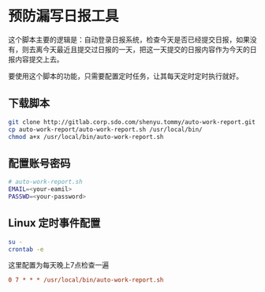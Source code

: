 # 预防漏写日报工具

这个脚本主要的逻辑是：自动登录日报系统，检查今天是否已经提交日报，如果没有，则去离今天最近且提交过日报的一天，把这一天提交的日报内容作为今天的日报内容提交上去。

要使用这个脚本的功能，只需要配置定时任务，让其每天定时定时执行就好。

## 下载脚本

```bash
git clone http://gitlab.corp.sdo.com/shenyu.tommy/auto-work-report.git
cp auto-work-report/auto-work-report.sh /usr/local/bin/
chmod a+x /usr/local/bin/auto-work-report.sh
```

## 配置账号密码

```bash
# auto-work-report.sh
EMAIL=<your-eamil>
PASSWD=<your-password>
```

## Linux 定时事件配置

```bash
su -
crontab -e
```

这里配置为每天晚上7点检查一遍

```cfg
0 7 * * * /usr/local/bin/auto-work-report.sh
```
